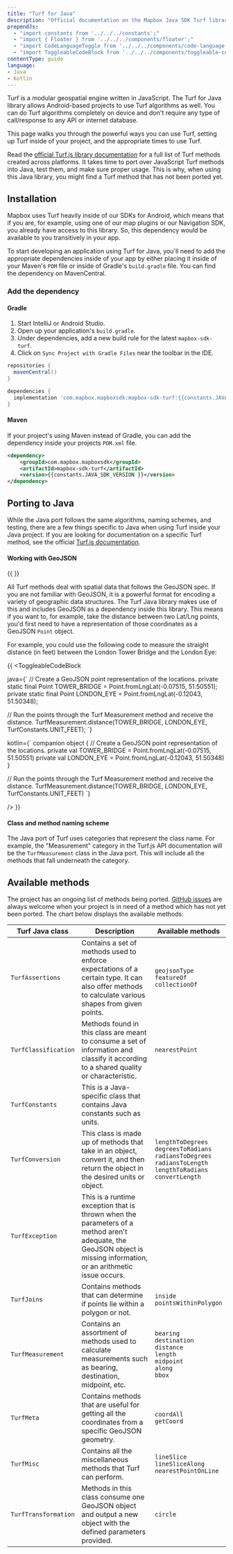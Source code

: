 ```yaml
---
title: "Turf for Java"
description: "Official documentation on the Mapbox Java SDK Turf library."
prependJs:
  - "import constants from '../../../constants';"
  - "import { Floater } from '../../../components/floater';"
  - "import CodeLanguageToggle from '../../../components/code-language-toggle';"
  - "import ToggleableCodeBlock from '../../../components/toggleable-code-block';"
contentType: guide
language:
- Java
- Kotlin
---
```


Turf is a modular geospatial engine written in JavaScript. The Turf for Java library allows Android-based projects to use Turf algorithms as well. You can do Turf algorithms completely on device and don't require any type of call/response to any API or internet database.

This page walks you through the powerful ways you can use Turf, setting up Turf inside of your project, and the appropriate times to use Turf.

Read the [official Turf.js library documentation](http://turfjs.org/) for a full list of Turf methods created across platforms. It takes time to port over JavaScript Turf methods into Java, test them, and make sure proper usage. This is why, when using this Java library, you might find a Turf method that has not been ported yet.

## Installation

Mapbox uses Turf heavily inside of our SDKs for Android, which means that if you are, for example, using one of our map plugins or our Navigation SDK, you already have access to this library. So, this dependency would be available to you transitively in your app.

To start developing an application using Turf for Java, you'll need to add the appropriate dependencies inside of your app by either placing it inside of your Maven's `POM` file or inside of Gradle's `build.gradle` file. You can find the dependency on MavenCentral.

### Add the dependency

#### Gradle

1. Start IntelliJ or Android Studio.
2. Open up your application's `build.gradle`.
4. Under dependencies, add a new build rule for the latest `mapbox-sdk-turf`.
5. Click on `Sync Project with Gradle Files` near the toolbar in the IDE.

```groovy
repositories {
  mavenCentral()
}

dependencies {
  implementation 'com.mapbox.mapboxsdk:mapbox-sdk-turf:{{constants.JAVA_SDK_VERSION }}'
}
```

#### Maven

If your project's using Maven instead of Gradle, you can add the dependency inside your projects `POM.xml` file.

```xml
<dependency>
    <groupId>com.mapbox.mapboxsdk</groupId>
    <artifactId>mapbox-sdk-turf</artifactId>
    <version>{{constants.JAVA_SDK_VERSION }}</version>
</dependency>
```

## Porting to Java

While the Java port follows the same algorithms, naming schemes, and testing, there are a few things specific to Java when using Turf inside your Java project. If you are looking for documentation on a specific Turf method, see the official [Turf.js documentation](http://turfjs.org/).

#### Working with GeoJSON

{{
  <Floater
    url="https://www.mapbox.com/help/define-geojson/"
    title="About GeoJSON"
    category="Info"
    text="Learn more about GeoJSON, the file format for geolocation data"
  />
}}

All Turf methods deal with spatial data that follows the GeoJSON spec. If you are not familiar with GeoJSON, it is a powerful format for encoding a variety of geographic data structures. The Turf Java library makes use of this and includes GeoJSON as a dependency inside this library. This means if you want to, for example, take the distance between two Lat/Lng points, you'd first need to have a representation of those coordinates as a GeoJSON `Point` object.

For example, you could use the following code to measure the straight distance (in feet) between the London Tower Bridge and the London Eye:

{{
<CodeLanguageToggle id="turf-example" />
<ToggleableCodeBlock

java={`
// Create a GeoJSON point representation of the locations.
private static final Point TOWER_BRIDGE = Point.fromLngLat(-0.07515, 51.50551);
private static final Point LONDON_EYE = Point.fromLngLat(-0.12043, 51.50348);

// Run the points through the Turf Measurement method and receive the distance.
TurfMeasurement.distance(TOWER_BRIDGE, LONDON_EYE, TurfConstants.UNIT_FEET);
`}

kotlin={`
companion object {
// Create a GeoJSON point representation of the locations.
private val TOWER_BRIDGE = Point.fromLngLat(-0.07515, 51.50551)
private val LONDON_EYE = Point.fromLngLat(-0.12043, 51.50348)
}

// Run the points through the Turf Measurement method and receive the distance.
TurfMeasurement.distance(TOWER_BRIDGE, LONDON_EYE, TurfConstants.UNIT_FEET)
`}

/>
}}

#### Class and method naming scheme

The Java port of Turf uses categories that represent the class name. For example, the "Measurement" category in the Turf.js API documentation will be the `TurfMeasurement` class in the Java port. This will include all the methods that fall underneath the category.

## Available methods

The project has an ongoing list of methods being ported. [GitHub issues](https://github.com/mapbox/mapbox-java/issues) are always welcome when your project is in need of a method which has not yet been ported. The chart below displays the available methods:

| Turf Java class | Description | Available methods |
| --- | --- | --- |
| `TurfAssertions` | Contains a set of methods used to enforce expectations of a certain type. It can also offer methods to calculate various shapes from given points. | `geojsonType` <br> `featureOf` <br> `collectionOf` |
| `TurfClassification` | Methods found in this class are meant to consume a set of information and classify it according to a shared quality or characteristic. | `nearestPoint` |
| `TurfConstants` | This is a Java-specific class that contains Java constants such as units. | |
| `TurfConversion` | This class is made up of methods that take in an object, convert it, and then return the object in the desired units or object. | `lengthToDegrees` <br> `degreesToRadians` <br> `radiansToDegrees` <br> `radiansToLength` <br> `lengthToRadians` <br> `convertLength` |
| `TurfException` | This is a runtime exception that is thrown when the parameters of a method aren't adequate, the GeoJSON object is missing information, or an arithmetic issue occurs. | |
| `TurfJoins` | Contains methods that can determine if points lie within a polygon or not. | `inside` <br> `pointsWithinPolygon`
| `TurfMeasurement` | Contains an assortment of methods used to calculate measurements such as bearing, destination, midpoint, etc. | `bearing` <br> `destination` <br> `distance` <br> `length` <br> `midpoint` <br> `along` <br> `bbox` |
| `TurfMeta` | Contains methods that are useful for getting all the coordinates from a specific GeoJSON geometry. | `coordAll` <br> `getCoord` |
| `TurfMisc` | Contains all the miscellaneous methods that Turf can perform. | `lineSlice`<br> `lineSliceAlong` <br> `nearestPointOnLine` |
| `TurfTransformation` | Methods in this class consume one GeoJSON object and output a new object with the defined parameters provided. | `circle` |

